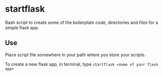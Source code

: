 # startflask
Bash script to create some of the boilerplate code, directories and files for a simple flask app.

## Use
Place script file somewhere in your path where you store your scripts.

To create a new flask app, in terminal, type `startflask <name of your flask app>`


